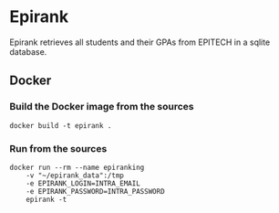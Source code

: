 # Epirank

Epirank retrieves all students and their GPAs from EPITECH in a sqlite database.

## Docker

### Build the Docker image from the sources

```
docker build -t epirank .
```

### Run from the sources

```
docker run --rm --name epiranking
	-v "~/epirank_data":/tmp
	-e EPIRANK_LOGIN=INTRA_EMAIL
	-e EPIRANK_PASSWORD=INTRA_PASSWORD
	epirank -t
```
